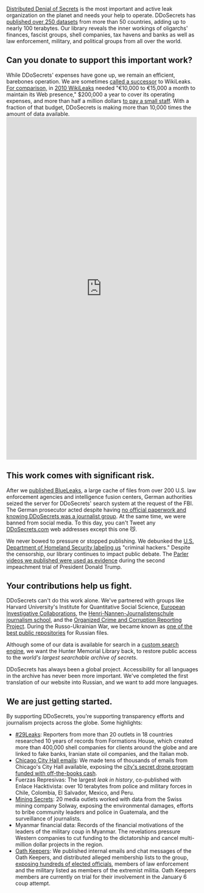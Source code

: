 [Distributed Denial of Secrets](https://en.wikipedia.org/wiki/Distributed_Denial_of_Secrets) is the most important and active leak organization on the planet and needs your help to operate. DDoSecrets has [published over 250 datasets](https://en.wikipedia.org/wiki/List_of_material_published_by_Distributed_Denial_of_Secrets) from more than 50 countries, adding up to nearly 100 terabytes. Our library reveals the inner workings of oligarchs' finances, fascist groups, shell companies, tax havens and banks as well as law enforcement, military, and political groups from all over the world.

## Can you donate to support this important work?

<div class="row">
    <div class="column">While DDoSecrets' expenses have gone up, we remain an efficient, barebones operation. We are sometimes <a href="https://www.wired.com/story/ddosecrets-blueleaks-wikileaks/">called a successor</a> to WikiLeaks. <a href="https://www.wired.com/2010/12/wikileaks-spending/">For comparison,</a> in <a href="https://www.wsj.com/articles/SB10001424052748704554104575436231926853198">2010 WikiLeaks</a> needed "€10,000 to €15,000 a month to maintain its Web presence," $200,000 a year to cover its operating expenses, and more than half a million dollars <a href="https://www.wired.com/2010/02/wikileaks-budget-woes/">to pay a small staff</a>. With a fraction of that budget, DDoSecrets is making more than 10,000 times the amount of data available. </div>
    <div class="column">
<script src="https://donorbox.org/widget.js" paypalExpress="true"></script><iframe src="https://donorbox.org/embed/ddosecrets" name="donorbox" allowpaymentrequest="allowpaymentrequest" seamless="seamless" frameborder="0" scrolling="no" height="900px" width="100%" style="max-width: 500px; min-width: 250px; max-height:none!important"></iframe>
    </div>
</div>

## This work comes with significant risk.

After we [published BlueLeaks](https://www.wired.com/2010/02/wikileaks-budget-woes/), a large cache of files from over 200 U.S. law enforcement agencies and intelligence fusion centers, German authorities seized the server for DDoSecrets' search system at the request of the FBI. The German prosecutor acted despite having [no official paperwork and knowing DDoSecrets was a journalist group](https://www.zeit.de/digital/internet/2020-07/blueleaks-ddosecrets-whistleblower-server-beschlagnahmt). At the same time, we were banned from social media. To this day, you can't Tweet any [DDoSecrets.com](https://ddosecrets.com/) web addresses except this one 😼.

We never bowed to pressure or stopped publishing. We debunked the [U.S. Department of Homeland Security labeling us](https://twitter.com/NatSecGeek/status/1538546466242940928) "criminal hackers." Despite the censorship, our library continues to impact public debate. The [Parler videos we published were used as evidence](https://twitter.com/NatSecGeek/status/1538546466242940928) during the second impeachment trial of President Donald Trump.


## Your contributions help us fight.


DDoSecrets can't do this work alone. We've partnered with groups like Harvard University's Institute for Quantitative Social Science, [European Investigative Collaborations](https://en.wikipedia.org/wiki/European_Investigative_Collaborations), the [Henri-Nannen-Journalistenschule journalism school](https://journalistenschule.de/), and the [Organized Crime and Corruption Reporting Project](https://en.wikipedia.org/wiki/Organized_Crime_and_Corruption_Reporting_Project). During the Russo-Ukrainian War, we became known as [one of the best public repositories](https://www.nbcnews.com/tech/security/hackers-flood-internet-say-are-russian-companies-files-rcna21853) for Russian files.


Although some of our data is available for search in a [custom search engine](https://search.ddosecrets.com/data/), we want the Hunter Memorial Library back, to restore public access to the _world's largest searchable archive of secrets_.


DDoSecrets has always been a global project. Accessibility for all languages in the archive has never been more important. We've completed the first translation of our website into Russian, and we want to add more languages.


## We are just getting started.

By supporting DDoSecrets, you're supporting transparency efforts and journalism projects across the globe. Some highlights:

 * [#29Leaks](https://www.occrp.org/en/29leaks/): Reporters from more than 20 outlets in 18 countries researched 10 years of records from Formations House, which created more than 400,000 shell companies for clients around the globe and are linked to fake banks, Iranian state oil companies, and the Italian mob.
 * [Chicago City Hall emails](https://chicago.suntimes.com/city-hall/2021/5/10/22428870/chicago-hacked-emails-lori-lightfoot-city-hall-hack-corruption): We made tens of thousands of emails from Chicago's City Hall available, exposing the [city's secret drone program funded with off-the-books cash](https://chicago.suntimes.com/city-hall/2021/5/11/22425299/cpd-chicago-police-drone-secret-emails-hack-lori-lightfoot-dodsecrets-city-hall).
 * Fuerzas Represivas: The largest *leak in history*, co-published with Enlace Hacktivista: over 10 terabytes from police and military forces in Chile, Colombia, El Salvador, Mexico, and Peru.
 * [Mining Secrets](https://forbiddenstories.org/kiosk/mining-secrets-all-the-articles/): 20 media outlets worked with data from the Swiss mining company Solway, exposing the environmental damages, efforts to bribe community leaders and police in Guatemala, and the surveillance of journalists.
 * Myanmar financial data: Records of the financial motivations of the leaders of the military coup in Myanmar. The revelations pressure Western companies to cut funding to the dictatorship and cancel multi-million dollar projects in the region.
 * [Oath Keepers](https://www.usatoday.com/story/news/politics/2022/10/16/jan-6-oath-keepers-trial-extremist-groups/10484800002/): We published internal emails and chat messages of the Oath Keepers, and distributed alleged membership lists to the group, [exposing hundreds of elected officials](https://www.vanityfair.com/news/2022/09/oath-keepers-leak-membership-rolls), members of law enforcement and the military listed as members of the extremist militia. Oath Keepers members are currently on trial for their involvement in the January 6 coup attempt.
